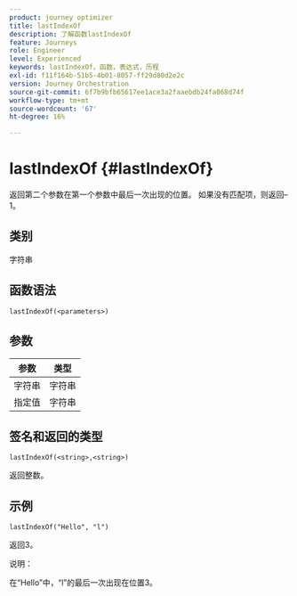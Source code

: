 ```yaml
---
product: journey optimizer
title: lastIndexOf
description: 了解函数lastIndexOf
feature: Journeys
role: Engineer
level: Experienced
keywords: lastIndexOf，函数，表达式，历程
exl-id: f11f164b-51b5-4b01-8057-ff29d80d2e2c
version: Journey Orchestration
source-git-commit: 6f7b9bfb65617ee1ace3a2faaebdb24fa068d74f
workflow-type: tm+mt
source-wordcount: '67'
ht-degree: 16%

---
```


# lastIndexOf {#lastIndexOf}

返回第二个参数在第一个参数中最后一次出现的位置。 如果没有匹配项，则返回–1。

## 类别

字符串

## 函数语法

`lastIndexOf(<parameters>)`

## 参数

| 参数 | 类型 |
|-----------|------------------|
| 字符串 | 字符串 |
| 指定值 | 字符串 |

## 签名和返回的类型

`lastIndexOf(<string>,<string>)`

返回整数。

## 示例

`lastIndexOf("Hello", "l")`

返回3。

说明：

在“Hello”中，“l”的最后一次出现在位置3。
